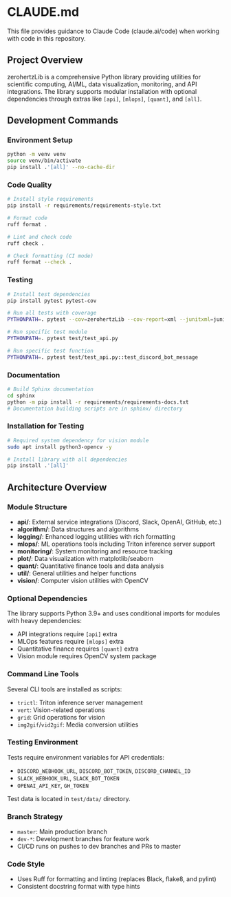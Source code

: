 # CLAUDE.md

This file provides guidance to Claude Code (claude.ai/code) when working with code in this repository.

## Project Overview

zerohertzLib is a comprehensive Python library providing utilities for scientific computing, AI/ML, data visualization, monitoring, and API integrations. The library supports modular installation with optional dependencies through extras like `[api]`, `[mlops]`, `[quant]`, and `[all]`.

## Development Commands

### Environment Setup
```bash
python -m venv venv
source venv/bin/activate
pip install .'[all]' --no-cache-dir
```

### Code Quality
```bash
# Install style requirements
pip install -r requirements/requirements-style.txt

# Format code
ruff format .

# Lint and check code
ruff check .

# Check formatting (CI mode)
ruff format --check .
```

### Testing
```bash
# Install test dependencies
pip install pytest pytest-cov

# Run all tests with coverage
PYTHONPATH=. pytest --cov=zerohertzLib --cov-report=xml --junitxml=junit.xml -o junit_family=legacy

# Run specific test module
PYTHONPATH=. pytest test/test_api.py

# Run specific test function
PYTHONPATH=. pytest test/test_api.py::test_discord_bot_message
```

### Documentation
```bash
# Build Sphinx documentation
cd sphinx
python -m pip install -r requirements/requirements-docs.txt
# Documentation building scripts are in sphinx/ directory
```

### Installation for Testing
```bash
# Required system dependency for vision module
sudo apt install python3-opencv -y

# Install library with all dependencies
pip install .'[all]'
```

## Architecture Overview

### Module Structure
- **api/**: External service integrations (Discord, Slack, OpenAI, GitHub, etc.)
- **algorithm/**: Data structures and algorithms
- **logging/**: Enhanced logging utilities with rich formatting
- **mlops/**: ML operations tools including Triton inference server support
- **monitoring/**: System monitoring and resource tracking
- **plot/**: Data visualization with matplotlib/seaborn
- **quant/**: Quantitative finance tools and data analysis
- **util/**: General utilities and helper functions
- **vision/**: Computer vision utilities with OpenCV

### Optional Dependencies
The library supports Python 3.9+ and uses conditional imports for modules with heavy dependencies:
- API integrations require `[api]` extra
- MLOps features require `[mlops]` extra  
- Quantitative finance requires `[quant]` extra
- Vision module requires OpenCV system package

### Command Line Tools
Several CLI tools are installed as scripts:
- `trictl`: Triton inference server management
- `vert`: Vision-related operations
- `grid`: Grid operations for vision
- `img2gif`/`vid2gif`: Media conversion utilities

### Testing Environment
Tests require environment variables for API credentials:
- `DISCORD_WEBHOOK_URL`, `DISCORD_BOT_TOKEN`, `DISCORD_CHANNEL_ID`
- `SLACK_WEBHOOK_URL`, `SLACK_BOT_TOKEN`
- `OPENAI_API_KEY`, `GH_TOKEN`

Test data is located in `test/data/` directory.

### Branch Strategy
- `master`: Main production branch
- `dev-*`: Development branches for feature work
- CI/CD runs on pushes to dev branches and PRs to master

### Code Style
- Uses Ruff for formatting and linting (replaces Black, flake8, and pylint)
- Consistent docstring format with type hints